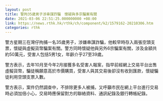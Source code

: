 ```yaml
---
layout: post
title: 警拘35歲男子涉串謀詐騙　懷疑與多宗騙案有關
date: 2021-03-06 22:51:25.000000000 +08:00
link: https://news.rthk.hk/rthk/ch/component/k2/1579162-20210306.htm
categories: rthk
---
```


警方星期三在灣仔拘捕一名35歲男子，涉嫌串謀詐騙，他較早時存入兩張空頭支票，懷疑與虛擬貨幣騙案有關。警方同時懷疑他與另外6宗騙案有關，涉及金額共約50萬元，受害人包括5男1女，年齡介乎27至39歲。

警方表示，去年10月至今年2月接獲多名受害人報案，指早前經網上交易平台出售虛擬貨幣，騙徒稱願意高於市價購買，受害人與其交易後卻沒有收到匯款，懷疑騙徒利用空頭支票入數。

警方表示，案件仍然調查中，不排除更多人被捕，又呼籲市民在網上平台進行交易時必須加倍小心，交易時應保留對方的聯絡資料、通訊紀錄及銀行轉帳紀錄。
